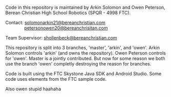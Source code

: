 Code in this repository is maintained by Arkin Solomon and Owen Peterson, Berean Christian High School Robotics (SPQR - 4998 FTC). 

Contact: solomonarkin21@bereanchristian.com<br>
&nbsp;&nbsp;&nbsp;&nbsp;&nbsp;&nbsp;&nbsp;&nbsp;&nbsp;&nbsp;&nbsp;&nbsp;&nbsp;&nbsp;&nbsp;petersonowen20@bereanchrisitan.com

Team Supervisor: shollenbeck@bereanchristian.com

This repository is split into 3 branches, 'master', 'arkin', and 'owen'. Arkin Solomon controls 'arkin' (and owns the repository). Owen Peterson controls for 'owen'. Master is a jointly contributed. But now for some reason we both use the branch 'owen' completly destroying the reason for branches.

Code is built using the FTC Skystone Java SDK and Android Studio. Some code uses elements from the FTC sample code.

Also owen stupid haahaha
